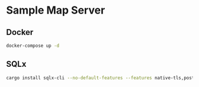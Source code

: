 # Sample Map Server

## Docker

```bash
docker-compose up -d
```

## SQLx

```bash
cargo install sqlx-cli --no-default-features --features native-tls,postgres
```
